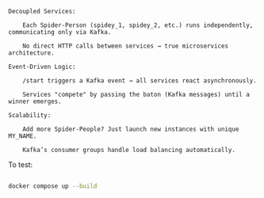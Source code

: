    Decoupled Services:

        Each Spider-Person (spidey_1, spidey_2, etc.) runs independently, communicating only via Kafka.

        No direct HTTP calls between services → true microservices architecture.

    Event-Driven Logic:

        /start triggers a Kafka event → all services react asynchronously.

        Services "compete" by passing the baton (Kafka messages) until a winner emerges.

    Scalability:

        Add more Spider-People? Just launch new instances with unique MY_NAME.

        Kafka’s consumer groups handle load balancing automatically.


To test:

```bash

docker compose up --build
```
